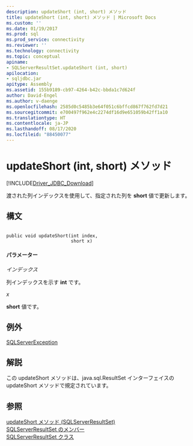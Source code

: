 ```yaml
---
description: updateShort (int, short) メソッド
title: updateShort (int, short) メソッド | Microsoft Docs
ms.custom: ''
ms.date: 01/19/2017
ms.prod: sql
ms.prod_service: connectivity
ms.reviewer: ''
ms.technology: connectivity
ms.topic: conceptual
apiname:
- SQLServerResultSet.updateShort (int, short)
apilocation:
- sqljdbc.jar
apitype: Assembly
ms.assetid: 155b9189-cb97-4264-b42c-bbda1c7d624f
author: David-Engel
ms.author: v-daenge
ms.openlocfilehash: 2585d0c5485b3e64f051c6bffcd867f762fd7d21
ms.sourcegitcommit: e700497f962e4c2274df16d9e651059b42ff1a10
ms.translationtype: HT
ms.contentlocale: ja-JP
ms.lasthandoff: 08/17/2020
ms.locfileid: "88450077"
---
```

# <a name="updateshort-method-int-short"></a>updateShort (int, short) メソッド
[!INCLUDE[Driver_JDBC_Download](../../../includes/driver_jdbc_download.md)]

  渡された列インデックスを使用して、指定された列を **short** 値で更新します。  
  
## <a name="syntax"></a>構文  
  
```  
  
public void updateShort(int index,  
                        short x)  
```  
  
#### <a name="parameters"></a>パラメーター  
 *インデックス*  
  
 列インデックスを示す **int** です。  
  
 *x*  
  
 **short** 値です。  
  
## <a name="exceptions"></a>例外  
 [SQLServerException](../../../connect/jdbc/reference/sqlserverexception-class.md)  
  
## <a name="remarks"></a>解説  
 この updateShort メソッドは、java.sql.ResultSet インターフェイスの updateShort メソッドで規定されています。  
  
## <a name="see-also"></a>参照  
 [updateShort メソッド &#40;SQLServerResultSet&#41;](../../../connect/jdbc/reference/updateshort-method-sqlserverresultset.md)   
 [SQLServerResultSet のメンバー](../../../connect/jdbc/reference/sqlserverresultset-members.md)   
 [SQLServerResultSet クラス](../../../connect/jdbc/reference/sqlserverresultset-class.md)  
  
  
